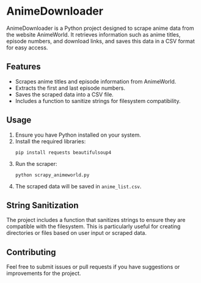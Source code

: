 # AnimeDownloader

AnimeDownloader is a Python project designed to scrape anime data from the website AnimeWorld. It retrieves information such as anime titles, episode numbers, and download links, and saves this data in a CSV format for easy access.

## Features

- Scrapes anime titles and episode information from AnimeWorld.
- Extracts the first and last episode numbers.
- Saves the scraped data into a CSV file.
- Includes a function to sanitize strings for filesystem compatibility.

## Usage

1. Ensure you have Python installed on your system.
2. Install the required libraries:
   ```
   pip install requests beautifulsoup4
   ```
3. Run the scraper:
   ```
   python scrapy_animeworld.py
   ```
4. The scraped data will be saved in `anime_list.csv`.

## String Sanitization

The project includes a function that sanitizes strings to ensure they are compatible with the filesystem. This is particularly useful for creating directories or files based on user input or scraped data.

## Contributing

Feel free to submit issues or pull requests if you have suggestions or improvements for the project.